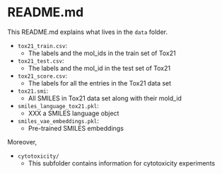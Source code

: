 # README.md

This README.md explains what lives in the `data` folder.

- `tox21_train.csv`:
  - The labels and the mol_ids in the train set of Tox21
- `tox21_test.csv`:
  - The labels and the mol_id in the test set of Tox21
- `tox21_score.csv`:
  - The labels for all the entries in the Tox21 data set
- `tox21.smi`:
  - All SMILES in Tox21 data set along with their mold_id
- `smiles_language_tox21.pkl`:
  - XXX a SMILES language object
- `smiles_vae_embeddings.pkl`:
  - Pre-trained SMILES embeddings


Moreover,
- `cytotoxicity/`
  - This subfolder contains information for cytotoxicity experiments


